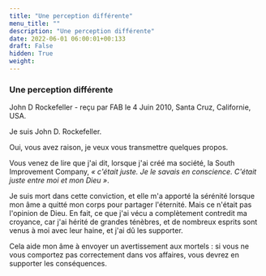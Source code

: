 ```yaml
---
title: "Une perception différente"
menu_title: ""
description: "Une perception différente"
date: 2022-06-01 06:00:01+00:133
draft: False
hidden: True
weight:
---
```

### Une perception différente

John D Rockefeller - reçu par FAB le 4 Juin 2010, Santa Cruz, Californie, USA.

Je suis John D. Rockefeller.

Oui, vous avez raison, je veux vous transmettre quelques propos.

Vous venez de lire que j'ai dit, lorsque j'ai créé ma société, la South Improvement Company, *« c'était juste. Je le savais en conscience. C'était juste entre moi et mon Dieu »*.

Je suis mort dans cette conviction, et elle m'a apporté la sérénité lorsque mon âme a quitté mon corps pour partager l'éternité. Mais ce n'était pas l'opinion de Dieu. En fait, ce que j'ai vécu a complètement contredit ma croyance, car j'ai hérité de grandes ténèbres, et de nombreux esprits sont venus à moi avec leur haine, et j'ai dû les supporter.

Cela aide mon âme à envoyer un avertissement aux mortels : si vous ne vous comportez pas correctement dans vos affaires, vous devrez en supporter les conséquences.
